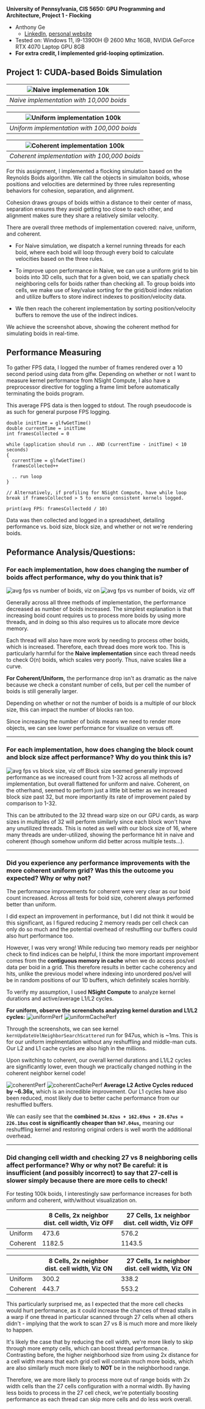 **University of Pennsylvania, CIS 5650: GPU Programming and Architecture,
Project 1 - Flocking**

* Anthony Ge
  * [LinkedIn](https://www.linkedin.com/in/anthonyge/), [personal website](https://www.geant.pro)
* Tested on: Windows 11, i9-13900H @ 2600 Mhz 16GB, NVIDIA 
GeForce RTX 4070 Laptop GPU 8GB
* **For extra credit, I implemented grid-looping optimization.**

## Project 1: CUDA-based Boids Simulation

| ![Naive implemenation 10k](images/naive10K.gif) |
| :--:  |
| *Naive implementation with 10,000 boids* |

| ![Uniform implementation 100k](images/uniformTest.gif) |
| :--:  |
| *Uniform implementation with 100,000 boids* |

| ![Coherent implementation 100k](images/coherentTest.gif) |
| :--:  |
| *Coherent implementation with 100,000 boids* |

For this assignment, I implemented a flocking simulation based on the Reynolds Boids algorithm. We call the objects in simulaiton boids, whose positions and velocities are determined by three rules representing behaviors for cohesion, separation, and alignment.

Cohesion draws groups of boids within a distance to their center of mass, separation ensures they avoid getting too close to each other, and alignment makes sure they share a relatively similar velocity.

There are overall three methods of implementation covered: naive, uniform, and coherent. 

- For Naive simulation, we dispatch a kernel running threads for each boid, where each boid will loop through every boid to calculate velocities based on the three rules. 

 - To improve upon performance in Naive, we can use a uniform grid to bin boids into 3D cells, such that for a given boid, we can spatially check neighboring cells for boids rather than checking all. To group boids into cells, we make use of key/value sorting for the grid/boid index relation and utilize buffers to store indirect indexes to position/velocity data.

 - We then reach the coherent implementation by sorting position/velocity buffers to remove the use of the indirect indices.

 We achieve the screenshot above, showing the coherent method for simulating boids in real-time.
 
## Performance Measuring
To gather FPS data, I logged the number of frames rendered over a 10 second period using data from glfw. Depending on whether or not I want to measure kernel performance from NSight Compute, I also have a preprocessor directive for toggling a frame limit before automatically terminating the boids program. 

This average FPS data is then logged to stdout. The rough pseudocode is as such for general purpose FPS logging.

```
double initTime = glfwGetTime()
double currentTime = initTime
int framesCollected = 0

while (application should run .. AND (currentTime - initTime) < 10 seconds)
{
  currentTime = glfwGetTime()
  framesCollected++

  .. run loop
}

// Alternatively, if profiling for NSight Compute, have while loop break if framesCollected > 5 to ensure consistent kernels logged.

print(avg FPS: framesCollectedd / 10)
```

Data was then collected and logged in a spreadsheet, detailing performance vs. boid size, block size, and whether or not we're rendering boids.

## Peformance Analysis/Questions:
### For each implementation, how does changing the number of boids affect performance, why do you think that is?

![avg fps vs number of boids, viz on](images/FPSBoidNumVizOff.png)
![avg fps vs number of boids, viz off](images/FPSBoidNumVizON.png)

Generally across all three methods of implementation, the performance decreased as number of boids increased. The simplest explanation is that increasing boid count requires us to process more boids by using more threads, and in doing so this also requires us to allocate more device memory. 

Each thread will also have more work by needing to process other boids, which is increased. Therefore, each thread does more work too. This is particularly harmful for the **Naive implementation** since each thread needs to check O(n) boids, which scales very poorly. Thus, naive scales like a curve.

**For Coherent/Uniform,** the performance drop isn't as dramatic as the naive because we check a constant number of cells, but per cell the number of boids is still generally larger.

Depending on whether or not the number of boids is a multiple of our block size, this can impact the number of blocks ran too. 

Since increasing the number of boids means we need to render more objects, we can see lower performance for visualize on versus off.

---
### For each implementation, how does changing the block count and block size affect performance? Why do you think this is?
![avg fps vs block size, viz off](images/FPSBlockSizeVizOFF.png)
Block size seemed generally improved performance as we increased count from 1-32 across all methods of implementation, but overall flattened for uniform and naive. Coherent, on the otherhand, seemed to perform just a little bit better as we increased block size past 32, but more importantly its rate of improvement paled by comparison to 1-32.

This can be attributed to the 32 thread warp size on our GPU cards, as warp sizes in multiples of 32 will perform similarly since each block won't have any unutilized threads. This is noted as well with our block size of 16, where many threads are under-utilized, showing the performance hit in naive and coherent (though somehow uniform did better across multiple tests...).

---
### Did you experience any performance improvements with the more coherent uniform grid? Was this the outcome you expected? Why or why not?

The performance improvements for coherent were very clear as our boid count increased. Across all tests for boid size, coherent always performed better than uniform.

I did expect an improvement in performance, but I did not think it would be this significant, as I figured reducing 2 memory reads per cell check can only do so much and the potential overhead of reshuffling our buffers could also hurt performance too. 

However, I was very wrong! While reducing two memory reads per neighbor check to find indices can be helpful, I think the more important improvement comes from the **contiguous memory in cache** when we do access pos/vel data per boid in a grid. This therefore results in better cache coherency and hits, unlike the previous model where indexing into unordered pos/vel will be in random positions of our 1D buffers, which definitely scales horribly. 

To verify my assumption, I used **NSight Compute** to analyze kernel durations and active/average L1/L2 cycles.

**For uniform, observe the screenshots analyzing kernel duration and L1/L2 cycles:**
![uniformPerf](images/uniformPerf.png)
![uniformCachePerf](images/uniformCacheCycles.png)

Through the screenshots, we can see kernel ```kernUpdateVelNeighborSearchScattered``` run for 947us, which is ~1ms. This is for our uniform implmentation without any reshuffling and middle-man cuts. Our L2 and L1 cache cycles are also high in the millions. 

Upon switching to coherent, our overall kernel durations and L1/L2 cycles are significantly lower, even though we practically changed nothing in the coherent neighbor kernel code!

![coherentPerf](images/coherentPerf.png)
![coherentCachePerf](images/coherentCacheCycles.png)
**Average L2 Active Cycles reduced by ~6.36x,** which is an incredible improvement. Our L1 cycles have also been reduced, most likely due to better cache performance from our reshuffled buffers.

We can easily see that the **combined ```34.82us + 162.69us + 28.67us = 226.18us``` cost is significantly cheaper than ```947.04us```,** meaning our reshuffling kernel and restoring original orders is well worth the additional overhead.

---
### Did changing cell width and checking 27 vs 8 neighboring cells affect performance? Why or why not? Be careful: it is insufficient (and possibly incorrect) to say that 27-cell is slower simply because there are more cells to check!

For testing 100k boids, I interestingly saw performance increases for both uniform and coherent, with/without visualization on. 

|          | 8 Cells, 2x neighbor dist. cell width, Viz OFF | 27 Cells, 1x neighbor dist. cell width, Viz OFF |
|----------|---------------------------------------|----------------------------------------|
| Uniform  | 473.6                                 | 576.2                                  |
| Coherent | 1182.5                                | 1143.5                                 |

|          | 8 Cells, 2x neighbor dist. cell width, Viz ON | 27 Cells, 1x neighbor dist. cell width, Viz ON |
|----------|---------------------------------------|----------------------------------------|
| Uniform  | 300.2                                 | 338.2                                  |
| Coherent | 443.7                                | 553.2                                 |

This particularly surprised me, as I expected that the more cell checks would hurt performance, as it could increase the chances of thread stalls in a warp if one thread in particular scanned through 27 cells when all others didn't - implying that the work to scan 27 vs 8 is much more and more likely to happen.

It's likely the case that by reducing the cell width, we're more likely to skip through more empty cells, which can boost thread performance. Contrasting before, the higher neighborhood size from using 2x distance for a cell width means that each grid cell will contain much more boids, which are also similarly much more likely to **NOT** be in the neighborhood range. 

Therefore, we are more likely to process more out of range boids with 2x width cells than the 27 cells configuration with a normal width. By having less boids to process in the 27 cell check, we're potentially boosting performance as each thread can skip more cells and do less work overall.








